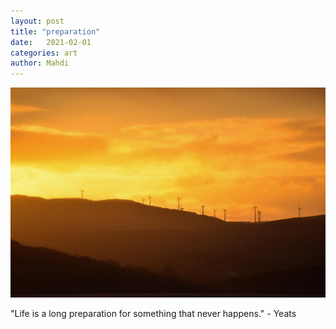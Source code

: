 ```yaml
---
layout: post
title: "preparation"
date:   2021-02-01
categories: art
author: Mahdi
---
```


![preparation](/img/arts/preparation.jpg)

<span class='image-details'>
"Life is a long preparation for something that never happens." - Yeats
</span>


